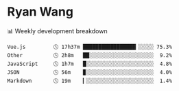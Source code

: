 # Ryan Wang

 <!-- waka-box start -->
📊 Weekly development breakdown
```text
Vue.js         🕓 17h37m █████████████████▎░░░░░ 75.3%
Other          🕓 2h8m   ██░░░░░░░░░░░░░░░░░░░░░  9.2%
JavaScript     🕓 1h7m   █░░░░░░░░░░░░░░░░░░░░░░  4.8%
JSON           🕓 56m    ▉░░░░░░░░░░░░░░░░░░░░░░  4.0%
Markdown       🕓 19m    ▎░░░░░░░░░░░░░░░░░░░░░░  1.4%
```
<!-- Powered by https://github.com/YouEclipse/waka-box-go . -->
<!-- waka-box end -->
